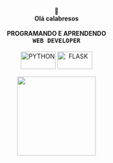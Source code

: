 <div align="center">
🎇<br>
<strong>Olá calabresos</strong><br>
<br>
<strong>PROGRAMANDO E APRENDENDO</strong>

<div align="center">
  <kbd>
  <strong>WEB DEVELOPER</strong>
    </kbd>
</div>  
     <div align="center" style="display: inline_block"><br>  
        <img align="center" alt="PYTHON" height="40" width="80"
        src="https://img.shields.io/badge/python-3670A0?style=for-the-badge&logo=python&logoColor=ffdd54">
         <img align="center" alt="FLASK" height="40" width="80"
        src="https://img.shields.io/badge/flask-%23000.svg?style=for-the-badge&logo=flask&logoColor=white">
     </div>
<div align="center"><br>

<div align="center">
  <a href="https://github.com/Malihgno616">
  <img height="180em" src="https://github-readme-stats.vercel.app/api/top-langs/?username=malihgno616&layout=compact&langs_count=7&theme=dracula"/> 
</div>
